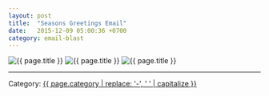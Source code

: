 ```yaml
---
layout: post
title:  "Seasons Greetings Email"
date:   2015-12-09 05:00:36 +0700
category: email-blast
---
```


<img class="img-fluid mx-auto d-block" src="{{ site.imageurl }}{{ page.title | replace: ' ', '-' | downcase }}/1.jpg" alt="{{ page.title }}" >
<img class="img-fluid mx-auto d-block" src="{{ site.imageurl }}{{ page.title | replace: ' ', '-' | downcase }}/2.gif" alt="{{ page.title }}" >
<img class="img-fluid mx-auto d-block" src="{{ site.imageurl }}{{ page.title | replace: ' ', '-' | downcase }}/3.jpg" alt="{{ page.title }}" >
<hr>
<p>Category: <a href="/category/{{ page.category }}">{{ page.category | replace: '-', ' ' | capitalize }}</a></p>